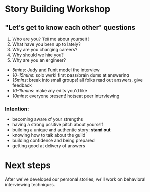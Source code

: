 # Story Building Workshop

## "Let's get to know each other" questions

1. Who are you? Tell me about yourself?
1. What have you been up to lately?
1. Why are you changing careers?
1. Why should we hire you?
1. Why are you an engineer?

* _5mins_: Judy and Punit model the interview
* _10-15mins_: solo work! first pass/brain dump at answering
* _15mins_: break into small groups! all folks read out answers, give feedback
* _10-15mins_: make any edits you'd like
* _10mins_: everyone present! hotseat peer interviewing

### Intention:

- becoming aware of your strengths
- having a strong positive pitch about yourself
- building a unique and authentic story: **stand out**
- knowing how to talk about the guild
- building confidence and being prepared
- getting good at delivery of answers

# Next steps
After we've developed our personal stories, we'll work on behavioral interviewing techniques.
